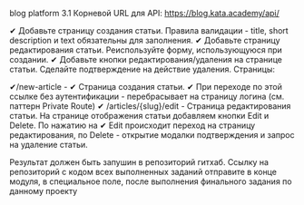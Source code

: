 blog platform 3.1
Корневой URL для API: https://blog.kata.academy/api/

✔ Добавьте страницу создания статьи. Правила валидации - title, short description и text обязательны для заполнения.
✔ Добавьте страницу редактирования статьи. Реиспользуйте форму, использующуюся при создании.
✔ Добавьте кнопки редактирования/удаления на странице статьи. Сделайте подтверждение на действие удаления.
Страницы:

✔/new-article - ✔ Страница создания статьи. ✔ При переходе по этой ссылке без аутентификации - перебрасывает на страницу логина (см. паттерн Private Route)
✔ /articles/{slug}/edit - Страница редактирования статьи.
На странице отображения статьи добавляем кнопки Edit и Delete. По нажатию на ✔ Edit происходит переход на страницу редактирования, по Delete - открытие модалки подтверждения и запрос на удаление статьи.

Результат должен быть запушин в репозиторий гитхаб. Ссылку на репозиторий с кодом всех выполненных заданий отправите в конце модуля, в специальное поле, после выполнения финального задания по данному проекту